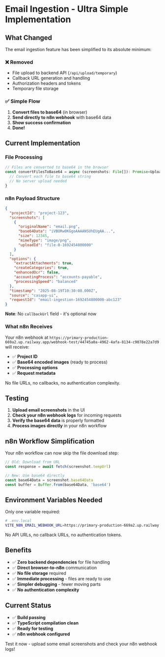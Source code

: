 # Email Ingestion - Ultra Simple Implementation

## What Changed

The email ingestion feature has been simplified to its absolute minimum:

### ❌ **Removed**
- File upload to backend API (`/api/upload/temporary`)
- Callback URL generation and handling
- Authorization headers and tokens
- Temporary file storage

### ✅ **Simple Flow**
1. **Convert files to base64** (in browser)
2. **Send directly to n8n webhook** with base64 data
3. **Show success confirmation**
4. **Done!**

## Current Implementation

### File Processing
```typescript
// Files are converted to base64 in the browser
const convertFilesToBase64 = async (screenshots: File[]): Promise<UploadedFile[]> => {
  // Convert each file to base64 string
  // No server upload needed
}
```

### n8n Payload Structure
```json
{
  "projectId": "project-123",
  "screenshots": [
    {
      "originalName": "email.png",
      "base64Data": "iVBORw0KGgoAAAANSUhEUgAA...", 
      "size": 12345,
      "mimeType": "image/png",
      "uploadId": "file-0-1692454800000"
    }
  ],
  "options": {
    "extractAttachments": true,
    "createCategories": true,
    "enhancedOcr": false,
    "accountingProcess": "accounts-payable",
    "processingSpeed": "balanced"
  },
  "timestamp": "2025-08-19T10:30:00.000Z",
  "source": "casapp-ui",
  "requestId": "email-ingestion-1692454800000-abc123"
}
```

**Note**: No `callbackUrl` field - it's optional now

### What n8n Receives

Your n8n webhook at `https://primary-production-669a2.up.railway.app/webhook-test/44745a0a-4962-4afa-8134-c9078e22a7d9` will receive:

- ✅ **Project ID**
- ✅ **Base64 encoded images** (ready to process)
- ✅ **Processing options** 
- ✅ **Request metadata**

No file URLs, no callbacks, no authentication complexity.

## Testing

1. **Upload email screenshots** in the UI
2. **Check your n8n webhook logs** for incoming requests
3. **Verify the base64 data** is properly formatted
4. **Process images directly** in your n8n workflow

## n8n Workflow Simplification

Your n8n workflow can now skip the file download step:

```javascript
// Old: Download from URL
const response = await fetch(screenshot.tempUrl)

// New: Use base64 directly 
const base64Data = screenshot.base64Data
const buffer = Buffer.from(base64Data, 'base64')
```

## Environment Variables Needed

Only one variable required:

```bash
# .env.local
VITE_N8N_EMAIL_WEBHOOK_URL=https://primary-production-669a2.up.railway.app/webhook-test/44745a0a-4962-4afa-8134-c9078e22a7d9
```

No API URLs, no callback URLs, no authentication tokens.

## Benefits

- ✅ **Zero backend dependencies** for file handling
- ✅ **Direct browser-to-n8n** communication
- ✅ **No file storage** required
- ✅ **Immediate processing** - files are ready to use
- ✅ **Simpler debugging** - fewer moving parts
- ✅ **No authentication complexity**

## Current Status

- ✅ **Build passing**
- ✅ **TypeScript compilation clean**
- ✅ **Ready for testing**
- ✅ **n8n webhook configured**

Test it now - upload some email screenshots and check your n8n webhook logs!
